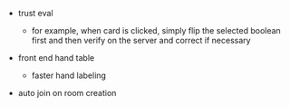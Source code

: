 * trust eval
    * for example, when card is clicked, simply flip the selected boolean first and then verify on the server and correct if necessary

* front end hand table
    * faster hand labeling

* auto join on room creation